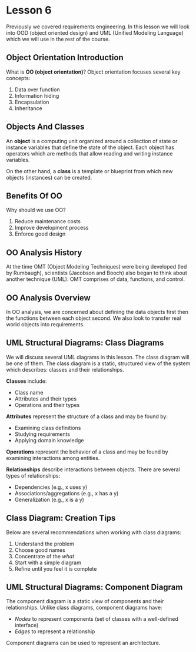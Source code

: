 # Lesson 6

Previously we covered requirements engineering. In this lesson we will look into OOD (object oriented design) and UML (Unified Modeling Language) which we will use in the rest of the course.

## Object Orientation Introduction

What is **OO (object orientation)**? Object orientation focuses several key concepts:

1. Data over function
2. Information hiding
3. Encapsulation
4. Inheritance

## Objects And Classes

An **object** is a computing unit organized around a collection of state or instance variables that define the state of the object. Each object has operators which are methods that allow reading and writing instance variables.

On the other hand, a **class** is a template or blueprint from which new objects (instances) can be created.

## Benefits Of OO

Why should we use OO?

1. Reduce maintenance costs
2. Improve development process
3. Enforce good design

## OO Analysis History

At the time OMT (Object Modeling Techniques) were being developed (led by Rumbaugh), scientists (Jacobson and Booch) also began to think about another technique (UML). OMT comprises of data, functions, and control.

## OO Analysis Overview

In OO analysis, we are concerned about defining the data objects first then the functions between each object second. We also look to transfer real world objects into requirements.

## UML Structural Diagrams: Class Diagrams

We will discuss several UML diagrams in this lesson. The class diagram will be one of them. The class diagram is a static, structured view of the system which describes: classes and their relationships.

**Classes** include:

- Class name
- Attributes and their types
- Operations and their types

**Attributes** represent the structure of a class and may be found by:

- Examining class definitions
- Studying requirements
- Applying domain knowledge

**Operations** represent the behavior of a class and may be found by examining interactions among entities.

**Relationships** describe interactions between objects. There are several types of relationships:

- Dependencies (e.g., x uses y)
- Associations/aggregations (e.g., x has a y)
- Generalization (e.g., x is a y)

## Class Diagram: Creation Tips

Below are several recommendations when working with class diagrams:

1. Understand the problem
2. Choose good names
3. Concentrate of the _what_
4. Start with a simple diagram
5. Refine until you feel it is complete

## UML Structural Diagrams: Component Diagram

The component diagram is a static view of components and their relationships. Unlike class diagrams, component diagrams have:

- _Nodes_ to represent components (set of classes with a well-defined interface)
- _Edges_ to represent a relationship

Component diagrams can be used to represent an architecture.
